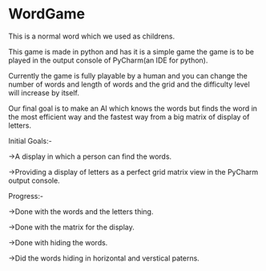 # WordGame

This is a normal word which we used as childrens.

This game is made in python and has it is a simple game the game is to be played in the output console of PyCharm(an IDE for python).

Currently the game is fully playable by a human and you can change the number of words and length of words and the grid and the difficulty level will increase by itself.

Our final goal is to make an AI which knows the words but finds the word in the most efficient way and the fastest way from a big matrix of display of letters.


Initial Goals:- 

->A display in which a person can find the words.

->Providing a display of letters as a perfect grid matrix view in the PyCharm output console.




Progress:-

->Done with the words and the letters thing.

->Done with the matrix for the display.

->Done with hiding the words.

->Did the words hiding in horizontal and verstical paterns.
